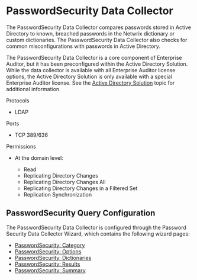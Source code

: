 # PasswordSecurity Data Collector

The PasswordSecurity Data Collector compares passwords stored in Active Directory to known, breached
passwords in the Netwrix dictionary or custom dictionaries. The PasswordSecurity Data Collector also
checks for common misconfigurations with passwords in Active Directory.

The PasswordSecurity Data Collector is a core component of Enterprise Auditor, but it has been
preconfigured within the Active Directory Solution. While the data collector is available with all
Enterprise Auditor license options, the Active Directory Solution is only available with a special
Enterprise Auditor license. See the
[Active Directory Solution](/docs/accessanalyzer/11.6/solutions/activedirectory/overview.md)
topic for additional information.

Protocols

- LDAP

Ports

- TCP 389/636

Permissions

- At the domain level:

    - Read
    - Replicating Directory Changes
    - Replicating Directory Changes All
    - Replicating Directory Changes in a Filtered Set
    - Replication Synchronization

## PasswordSecurity Query Configuration

The PasswordSecurity Data Collector is configured through the Password Security Data Collector
Wizard, which contains the following wizard pages:

- [PasswordSecurity: Category](/docs/accessanalyzer/11.6/admin/datacollector/passwordsecurity/category.md)
- [PasswordSecurity: Options](/docs/accessanalyzer/11.6/admin/datacollector/passwordsecurity/options.md)
- [PasswordSecurity: Dictionaries](/docs/accessanalyzer/11.6/admin/datacollector/passwordsecurity/dictionaries.md)
- [PasswordSecurity: Results](/docs/accessanalyzer/11.6/admin/datacollector/passwordsecurity/results.md)
- [PasswordSecurity: Summary](/docs/accessanalyzer/11.6/admin/datacollector/passwordsecurity/summary.md)

